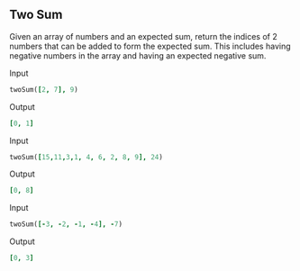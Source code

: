 ## Two Sum

Given an array of numbers and an expected sum,
return the indices of 2 numbers that can be added to form the expected sum. This includes having negative numbers in the array and having an expected negative sum.

Input
```j
twoSum([2, 7], 9)
```

Output
```j
[0, 1]
```

Input
```j
twoSum([15,11,3,1, 4, 6, 2, 8, 9], 24)
```

Output
```j
[0, 8]
```

Input
```j
twoSum([-3, -2, -1, -4], -7)
```

Output
```j
[0, 3]
```
